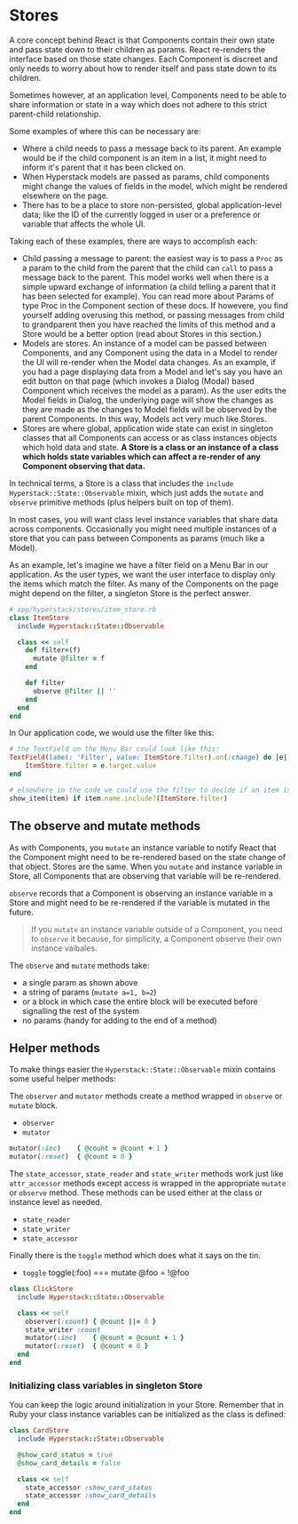# Stores

A core concept behind React is that Components contain their own state and pass state down to their children as params. React re-renders the interface based on those state changes. Each Component is discreet and only needs to worry about how to render itself and pass state down to its children.

Sometimes however, at an application level, Components need to be able to share information or state in a way which does not adhere to this strict parent-child relationship.

Some examples of where this can be necessary are:

* Where a child needs to pass a message back to its parent. An example would be if the child component is an item in a list, it might need to inform it's parent that it has been clicked on.
* When Hyperstack models are passed as params, child components might change the values of fields in the model, which might be rendered elsewhere on the page.
* There has to be a place to store non-persisted, global application-level data; like the ID of the currently logged in user or a preference or variable that affects the whole UI.

Taking each of these examples, there are ways to accomplish each:

* Child passing a message to parent: the easiest way is to pass a `Proc` as a param to the child from the parent that the child can `call` to pass a message back to the parent. This model works well when there is a simple upward exchange of information \(a child telling a parent that it has been selected for example\). You can read more about Params of type Proc in the Component section of these docs. If howevere, you find yourself adding overusing this method, or passing messages from child to grandparent then you have reached the limits of this method and a Store would be a better option \(read about Stores in this section.\)
* Models are stores. An instance of a model can be passed between Components, and any Component using the data in a Model to render the UI will re-render when the Model data changes. As an example, if you had a page displaying data from a Model and let's say you have an edit button on that page \(which invokes a Dialog \(Modal\) based Component which receives the model as a param\). As the user edits the Model fields in Dialog, the underlying page will show the changes as they are made as the changes to Model fields will be observed by the parent Components. In this way, Models act very much like Stores.
* Stores are where global, application wide state can exist in singleton classes that all Components can access or as class instances objects which hold data and state. **A Store is a class or an instance of a class which holds state variables which can affect a re-render of any Component observing that data.**

In technical terms, a Store is a class that includes the `include Hyperstack::State::Observable` mixin, which just adds the `mutate` and `observe` primitive methods \(plus helpers built on top of them\).

In most cases, you will want class level instance variables that share data across components. Occasionally you might need multiple instances of a store that you can pass between Components as params \(much like a Model\).

As an example, let's imagine we have a filter field on a Menu Bar in our application. As the user types, we want the user interface to display only the items which match the filter. As many of the Components on the page might depend on the filter, a singleton Store is the perfect answer.

```ruby
# app/hyperstack/stores/item_store.rb
class ItemStore
  include Hyperstack::State::Observable

  class << self
    def filter=(f)
      mutate @filter = f
    end

    def filter
      observe @filter || ''
    end
  end
end
```

In Our application code, we would use the filter like this:

```ruby
# the TextField on the Menu Bar could look like this:
TextField(label: 'Filter', value: ItemStore.filter).on(:change) do |e|
    ItemStore.filter = e.target.value
end

# elsewhere in the code we could use the filter to decide if an item is added to a list
show_item(item) if item.name.include?(ItemStore.filter)
```

## The observe and mutate methods

As with Components, you `mutate` an instance variable to notify React that the Component might need to be re-rendered based on the state change of that object. Stores are the same. When you `mutate` and instance variable in Store, all Components that are observing that variable will be re-rendered.

`observe` records that a Component is observing an instance variable in a Store and might need to be re-rendered if the variable is mutated in the future.

> If you `mutate` an instance variable outside of a Component, you need to `observe` it because, for simplicity, a Component observe their own instance vaibales.

The `observe` and `mutate` methods take:

* a single param as shown above
* a string of params \(`mutate a=1, b=2`\)
* or a block in which case the entire block will be executed before signalling the rest of the system
* no params \(handy for adding to the end of a method\)

## Helper methods

To make things easier the `Hyperstack::State::Observable` mixin contains some useful helper methods:

The `observer` and `mutator` methods create a method wrapped in `observe` or `mutate` block.

* `observer`
* `mutator`

```ruby
mutator(:inc)    { @count = @count + 1 }
mutator(:reset)  { @count = 0 }
```

The `state_accessor`, `state_reader` and `state_writer` methods work just like `attr_accessor` methods except access is wrapped in the appropriate `mutate` or `observe` method. These methods can be used either at the class or instance level as needed.

* `state_reader`
* `state_writer`
* `state_accessor`

Finally there is the `toggle` method which does what it says on the tin.

* `toggle` toggle\(:foo\) === mutate @foo = !@foo

```ruby
class ClickStore
  include Hyperstack::State::Observable

  class << self
    observer(:count) { @count ||= 0 }
    state_writer :count
    mutator(:inc)    { @count = @count + 1 }
    mutator(:reset)  { @count = 0 }
  end
end
```

### Initializing class variables in singleton Store

You can keep the logic around initialization in your Store. Remember that in Ruby your class instance variables can be initialized as the class is defined:

```ruby
class CardStore
  include Hyperstack::State::Observable

  @show_card_status = true
  @show_card_details = false

  class << self
    state_accessor :show_card_status
    state_accessor :show_card_details
  end
end
```

